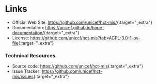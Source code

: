 # Links


- Official Web Site: <https://github.com/unicef/hct-mis/>{:target="_extra"}
- Documentation: <https://unicef.github.io/hope-documentation/>{:target="_extra"}
- License: <https://github.com/unicef/hct-mis?tab=AGPL-3.0-1-ov-file>{:target="_extra"}


### Technical Resources

- Source code: <https://github.com/unicef/hct-mis>{:target="_extra"}
- Issue Tracker: <https://github.com/unicef/hct-mis/issues>{:target="_extra"}
